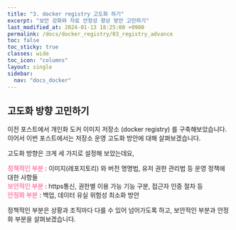 ```yaml
---
title: "3. docker registry 고도화 하기"
excerpt: "보안 강화와 자료 안정성 향상 방안 고민하기"
last_modified_at: 2024-01-13 18:25:00 +0900
permalink: /docs/docker_registry/03_registry_advance
toc: false
toc_sticky: true
classes: wide
toc_icon: "columns"
layout: single
sidebar:
  nav: "docs_docker"
---
```


## 고도화 방향 고민하기  

이전 포스트에서 개인화 도커 이미지 저장소 (docker registry) 를 구축해보았습니다.  
이어서 이번 포스트에서는 저장소 운영 고도화 방안에 대해 살펴보겠습니다.  

고도화 방향은 크게 세 가지로 설정해 보았는데요,    

<b><font color="FF82B2">정책적인 부분</font></b> : 이미지(레포지토리) 와 버전 명명법, 유저 권한 관리법 등 운영 정책에 대한 사항들  
<b><font color="FF82B2">보안적인 부분</font></b> : https통신, 권한별 이용 가능 기능 구분, 접근자 인증 절차 등  
<b><font color="FF82B2">안정화 부분</font></b> : 백업, 데이터 유실 위험성 최소화 방안  

정책적인 부분은 상황과 조직마다 다를 수 있어 넘어가도록 하고, 보안적인 부분과 안정화 부분을 살펴보겠습니다.  

